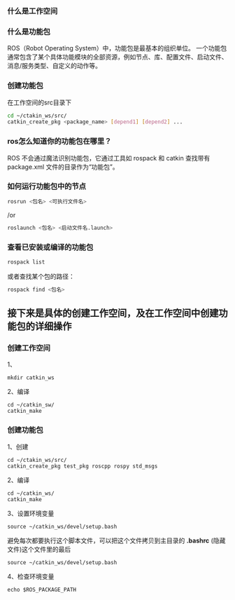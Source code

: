 ### 什么是工作空间


### 什么是功能包
ROS（Robot Operating System）中，功能包是最基本的组织单位。
一个功能包通常包含了某个具体功能模块的全部资源，例如节点、库、配置文件、启动文件、消息/服务类型、自定义的动作等。

### 创建功能包
在工作空间的src目录下
```bash
cd ~/ctakin_ws/src/
catkin_create_pkg <package_name> [depend1] [depend2] ...
```

### ros怎么知道你的功能包在哪里？
ROS 不会通过魔法识别功能包，它通过工具如 rospack 和 catkin 查找带有 package.xml 文件的目录作为“功能包”。

### 如何运行功能包中的节点
```bash
rosrun <包名> <可执行文件名>
```
/or
```bash
roslaunch <包名> <启动文件名.launch>
```

### 查看已安装或编译的功能包
```bash
rospack list
```
或者查找某个包的路径：
```bash
rospack find <包名>
```

## 接下来是具体的创建工作空间，及在工作空间中创建功能包的详细操作
### 创建工作空间
1、
```
mkdir catkin_ws
```
2、编译
```
cd ~/catkin_sw/
catkin_make
```
### 创建功能包
1、创建
```
cd ~/ctakin_ws/src/
catkin_create_pkg test_pkg roscpp rospy std_msgs
```
2、编译
```
cd ~/catkin_ws/
catkin_make
```
3、设置环境变量
```
source ~/catkin_ws/devel/setup.bash
```
避免每次都要执行这个脚本文件，可以把这个文件拷贝到主目录的 **.bashrc** (隐藏文件)这个文件里的最后
```
source ~/catkin_ws/devel/setup.bash
```
4、检查环境变量
```
echo $ROS_PACKAGE_PATH
```







